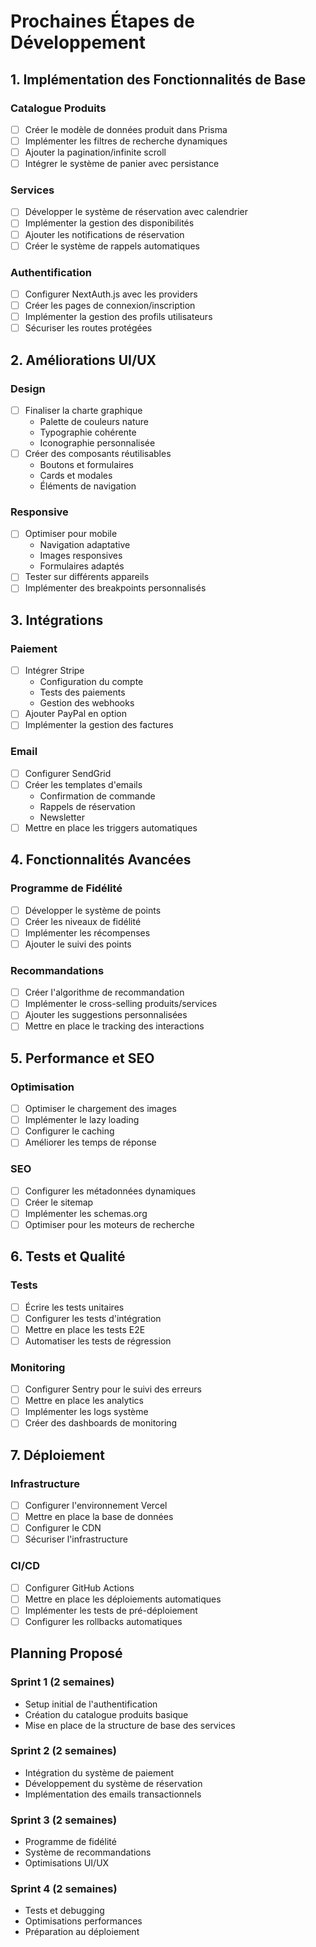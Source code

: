 # Prochaines Étapes de Développement

## 1. Implémentation des Fonctionnalités de Base

### Catalogue Produits
- [ ] Créer le modèle de données produit dans Prisma
- [ ] Implémenter les filtres de recherche dynamiques
- [ ] Ajouter la pagination/infinite scroll
- [ ] Intégrer le système de panier avec persistance

### Services
- [ ] Développer le système de réservation avec calendrier
- [ ] Implémenter la gestion des disponibilités
- [ ] Ajouter les notifications de réservation
- [ ] Créer le système de rappels automatiques

### Authentification
- [ ] Configurer NextAuth.js avec les providers
- [ ] Créer les pages de connexion/inscription
- [ ] Implémenter la gestion des profils utilisateurs
- [ ] Sécuriser les routes protégées

## 2. Améliorations UI/UX

### Design
- [ ] Finaliser la charte graphique
  - Palette de couleurs nature
  - Typographie cohérente
  - Iconographie personnalisée
- [ ] Créer des composants réutilisables
  - Boutons et formulaires
  - Cards et modales
  - Éléments de navigation

### Responsive
- [ ] Optimiser pour mobile
  - Navigation adaptative
  - Images responsives
  - Formulaires adaptés
- [ ] Tester sur différents appareils
- [ ] Implémenter des breakpoints personnalisés

## 3. Intégrations

### Paiement
- [ ] Intégrer Stripe
  - Configuration du compte
  - Tests des paiements
  - Gestion des webhooks
- [ ] Ajouter PayPal en option
- [ ] Implémenter la gestion des factures

### Email
- [ ] Configurer SendGrid
- [ ] Créer les templates d'emails
  - Confirmation de commande
  - Rappels de réservation
  - Newsletter
- [ ] Mettre en place les triggers automatiques

## 4. Fonctionnalités Avancées

### Programme de Fidélité
- [ ] Développer le système de points
- [ ] Créer les niveaux de fidélité
- [ ] Implémenter les récompenses
- [ ] Ajouter le suivi des points

### Recommandations
- [ ] Créer l'algorithme de recommandation
- [ ] Implémenter le cross-selling produits/services
- [ ] Ajouter les suggestions personnalisées
- [ ] Mettre en place le tracking des interactions

## 5. Performance et SEO

### Optimisation
- [ ] Optimiser le chargement des images
- [ ] Implémenter le lazy loading
- [ ] Configurer le caching
- [ ] Améliorer les temps de réponse

### SEO
- [ ] Configurer les métadonnées dynamiques
- [ ] Créer le sitemap
- [ ] Implémenter les schemas.org
- [ ] Optimiser pour les moteurs de recherche

## 6. Tests et Qualité

### Tests
- [ ] Écrire les tests unitaires
- [ ] Configurer les tests d'intégration
- [ ] Mettre en place les tests E2E
- [ ] Automatiser les tests de régression

### Monitoring
- [ ] Configurer Sentry pour le suivi des erreurs
- [ ] Mettre en place les analytics
- [ ] Implémenter les logs système
- [ ] Créer des dashboards de monitoring

## 7. Déploiement

### Infrastructure
- [ ] Configurer l'environnement Vercel
- [ ] Mettre en place la base de données
- [ ] Configurer le CDN
- [ ] Sécuriser l'infrastructure

### CI/CD
- [ ] Configurer GitHub Actions
- [ ] Mettre en place les déploiements automatiques
- [ ] Implémenter les tests de pré-déploiement
- [ ] Configurer les rollbacks automatiques

## Planning Proposé

### Sprint 1 (2 semaines)
- Setup initial de l'authentification
- Création du catalogue produits basique
- Mise en place de la structure de base des services

### Sprint 2 (2 semaines)
- Intégration du système de paiement
- Développement du système de réservation
- Implémentation des emails transactionnels

### Sprint 3 (2 semaines)
- Programme de fidélité
- Système de recommandations
- Optimisations UI/UX

### Sprint 4 (2 semaines)
- Tests et debugging
- Optimisations performances
- Préparation au déploiement
